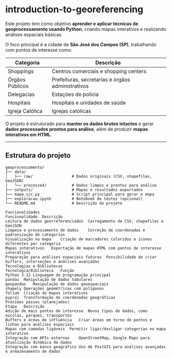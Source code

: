 # introduction-to-georeferencing
Este projeto tem como objetivo **aprender e aplicar técnicas de geoprocessamento usando Python**, criando mapas interativos e realizando análises espaciais básicas.

O foco principal é a cidade de **São José dos Campos (SP)**, trabalhando com pontos de interesse como:

| Categoria       | Descrição                                           |
|-----------------|---------------------------------------------------|
| Shoppings       | Centros comerciais e shopping centers            |
| Órgãos Públicos | Prefeituras, secretarias e órgãos administrativos|
| Delegacias      | Estações de polícia                               |
| Hospitais       | Hospitais e unidades de saúde                     |
| Igreja Católica | Igrejas católicas                                 |

O projeto é estruturado para **manter os dados brutos intactos** e gerar **dados processados prontos para análise**, além de produzir **mapas interativos em HTML**.

---

## Estrutura do projeto

```text
geoprocessamento/
├── data/
│   ├── raw/                 # Dados originais (CSV, shapefiles, GeoJSON)
│   └── processed/           # Dados limpos e prontos para análise
├── outputs/                 # Mapas e resultados exportados
├── mapa_sjc.py              # Script principal para gerar o mapa
├── exploracao.ipynb         # Notebook de testes (opcional)
└── README.md                # Descrição do projeto

Funcionalidades
Funcionalidade	Descrição
Leitura de dados georreferenciados	Carregamento de CSV, shapefiles e GeoJSON
Limpeza e processamento de dados	Correção de coordenadas e padronização de categorias
Visualização no mapa	Criação de marcadores coloridos e ícones diferentes por categoria
Mapas interativos	Exportação de mapas HTML com pontos de interesse interativos
Preparação para análises espaciais futuras	Possibilidade de criar buffers, interseções e análises avançadas
Tecnologias e Bibliotecas
Tecnologia/Biblioteca	Função
Python 3.12	Linguagem de programação principal
pandas	Manipulação de dados tabulares
geopandas	Manipulação de dados geoespaciais
shapely	Operações geométricas com polígonos
folium	Criação de mapas interativos
pyproj	Transformação de coordenadas geográficas
Próximos passos (planejados)
Etapa	Descrição
Adição de mais pontos de interesse	Novos tipos de dados, como escolas, parques, transportes
Buffers e áreas de influência	Criar áreas em torno de pontos e linhas para análises espaciais
Mapas com camadas ligáveis	Permitir ligar/desligar categorias no mapa interativo
Integração com APIs externas	OpenStreetMap, Google Maps para atualização dinâmica de dados
Integração com banco geográfico	Uso de PostGIS para análises avançadas e armazenamento de dados
